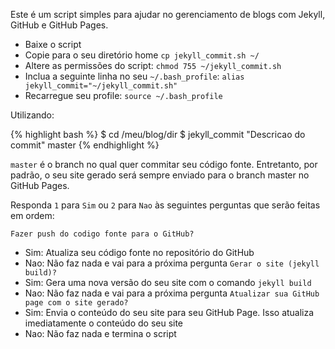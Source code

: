 Este é um script simples para ajudar no gerenciamento de blogs com Jekyll, GitHub e GitHub Pages.

* Baixe o script
* Copie para o seu diretório home `cp jekyll_commit.sh ~/`
* Altere as permissões do script: `chmod 755 ~/jekyll_commit.sh`
* Inclua a seguinte linha no seu `~/.bash_profile`: `alias jekyll_commit="~/jekyll_commit.sh"`
* Recarregue seu profile: `source ~/.bash_profile`

Utilizando:

{% highlight bash %}
$ cd /meu/blog/dir
$ jekyll_commit "Descricao do commit" master
{% endhighlight %}

`master` é o branch no qual quer commitar seu código fonte. Entretanto, por padrão, o seu site gerado será sempre enviado para o branch master no GitHub Pages.

Responda `1` para `Sim` ou `2` para `Nao` às seguintes perguntas que serão feitas em ordem:

`Fazer push do codigo fonte para o GitHub?`
- Sim: Atualiza seu código fonte no repositório do GitHub
- Nao: Não faz nada e vai para a próxima pergunta
`Gerar o site (jekyll build)?`
- Sim: Gera uma nova versão do seu site com o comando `jekyll build`
- Nao: Não faz nada e vai para a próxima pergunta
`Atualizar sua GitHub page com o site gerado?`
- Sim: Envia o conteúdo do seu site para seu GitHub Page. Isso atualiza imediatamente o conteúdo do seu site
- Nao: Não faz nada e termina o script

